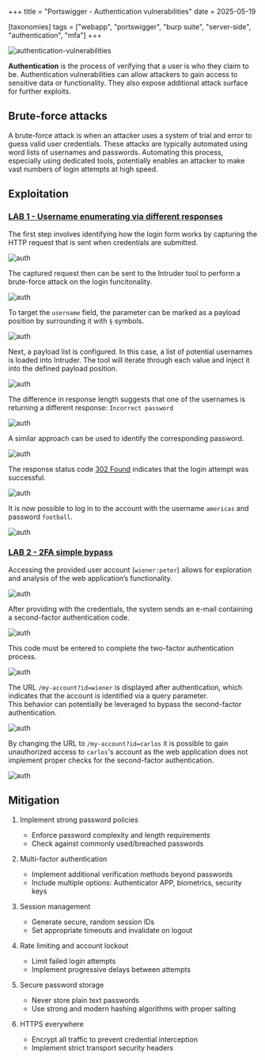 +++
title = "Portswigger - Authentication vulnerabilities"
date = 2025-05-19

[taxonomies]
tags = ["webapp", "portswigger", "burp suite", "server-side", "authentication",
"mfa"]
+++

![authentication-vulnerabilities](/pictures/articles/portswigger/authentication-vulnerabilities/password-reset-poisoning.svg)

**Authentication** is the process of verifying that a user is who they claim to
be. Authentication vulnerabilities can allow attackers to gain access to
sensitive data or functionality. They also expose additional attack surface for
further exploits.


<!-- more -->


## Brute-force attacks

A brute-force attack is when an attacker uses a system of trial and error to
guess valid user credentials. These attacks are typically automated using
word lists of usernames and passwords. Automating this process, especially using
dedicated tools, potentially enables an attacker to make vast numbers of login
attempts at high speed.

## Exploitation

<!-- LAB 1 {{{-->
### [LAB 1 - Username enumerating via different responses](https://portswigger.net/web-security/learning-paths/server-side-vulnerabilities-apprentice/authentication-apprentice/authentication/password-based/lab-username-enumeration-via-different-responses)

The first step involves identifying how the login form works
by capturing the HTTP request that is sent when credentials are submitted.

![auth](/pictures/articles/portswigger/authentication-vulnerabilities/lab-1-1.png)

The captured request then can be sent to the Intruder tool to perform
a brute-force attack on the login funcitonality.

![auth](/pictures/articles/portswigger/authentication-vulnerabilities/lab-1-2.png)

To target the `username` field, the parameter can be marked as a payload
position by surrounding it with `§` symbols.

![auth](/pictures/articles/portswigger/authentication-vulnerabilities/lab-1-3.png)


Next, a payload list is configured. In this case, a list of potential usernames
is loaded into Intruder. The tool will iterate through each value and inject it
into the defined payload position.

![auth](/pictures/articles/portswigger/authentication-vulnerabilities/lab-1-4.png)

The difference in response length suggests that one of the usernames is
returning a different response: `Incorrect password`

![auth](/pictures/articles/portswigger/authentication-vulnerabilities/lab-1-5.png)

A similar approach can be used to identify the corresponding password.

![auth](/pictures/articles/portswigger/authentication-vulnerabilities/lab-1-6.png)

The response status code [302 Found](https://developer.mozilla.org/en-US/docs/Web/HTTP/Reference/Status/302)
indicates that the login attempt was successful.

![auth](/pictures/articles/portswigger/authentication-vulnerabilities/lab-1-7.png)

It is now possible to log in to the account with the username `americas`
and password `football`.

![auth](/pictures/articles/portswigger/authentication-vulnerabilities/lab-1-8.png)
<!--}}}-->

<!-- LAB 2 {{{-->
### [LAB 2 - 2FA simple bypass](https://portswigger.net/web-security/learning-paths/server-side-vulnerabilities-apprentice/authentication-apprentice/authentication/multi-factor/lab-2fa-simple-bypass)

Accessing the provided user account (`wiener:peter`) allows for exploration
and analysis of the web application’s functionality.

![auth](/pictures/articles/portswigger/authentication-vulnerabilities/lab-2-1.png)

After providing with the credentials, the system sends an e-mail
containing a second-factor authentication code.

![auth](/pictures/articles/portswigger/authentication-vulnerabilities/lab-2-2.png)

This code must be entered to complete the two-factor authentication process.

![auth](/pictures/articles/portswigger/authentication-vulnerabilities/lab-2-3.png)

The URL `/my-account?id=wiener` is displayed after authentication,
which indicates that the account is identified via a query parameter.<br>
This behavior can potentially be leveraged to bypass
the second-factor authentication.

![auth](/pictures/articles/portswigger/authentication-vulnerabilities/lab-2-4.png)

By changing the URL to `/my-account?id=carlos` it is possible to gain
unauthorized access to `carlos`'s account as the web application does not
implement proper checks for the second-factor authentication.

![auth](/pictures/articles/portswigger/authentication-vulnerabilities/lab-2-5.png)
<!--}}}-->

## Mitigation

<!-- Mitigation {{{-->
1. Implement strong password policies
    - Enforce password complexity and length requirements
    - Check against commonly used/breached passwords

2. Multi-factor authentication
    - Implement additional verification methods beyond passwords
    - Include multiple options: Authenticator APP, biometrics, security keys

3. Session management
    - Generate secure, random session IDs
    - Set appropriate timeouts and invalidate on logout

4. Rate limiting and account lockout
    - Limit failed login attempts
    - Implement progressive delays between attempts

5. Secure password storage
    - Never store plain text passwords
    - Use strong and modern hashing algorithms with proper salting

6. HTTPS everywhere
    - Encrypt all traffic to prevent credential interception
    - Implement strict transport security headers
<!-- }}} -->
